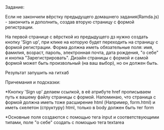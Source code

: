 Задание:

Если не закончили вёрстку предыдущего домашнего задания(Ramda.js) - закончить и дополнить, создав вторую страницу с формой регистрации.

На первой странице с вёрсткой из предыдущего дз нужно создать кнопку 'Sign up', при клике на которую будет переходить на страницу с формой регистрации. Форма должна иметь обязательные поля: имя, фамилия, возраст, пароль, электронная почта, дата рождения, "о себе" и кнопка "Зарегистрировать". Дизайн страницы с формой и самой формой может быть произвольный (на ваш выбор), но он должен быть.

Результат запушить на гитхаб

Причемания и подсказки:

*Кнопку 'Sign up' делаем ссылкой, в её атрибуте href прописываем путь к вашему файлу страницы с формой. Напоминаю, что страница с формой должна иметь тоже расширение html (Например, form.html) и иметь скелетон (структуру) html, только в body должен быть тег form

*Основные поля создаются с помощью тега input и соответствующими типами, поле "о себе" создать с помощью тега textarea